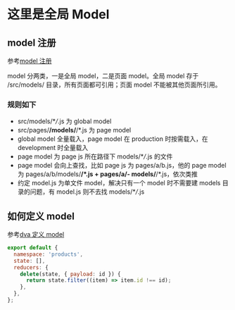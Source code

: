 <!--
 * @Author: liyuying
 * @Date: 2021-04-28 16:20:43
 * @LastEditors: liyuying
 * @LastEditTime: 2021-05-24 10:56:04
 * @Description: file content
-->

# 这里是全局 Model

## model 注册

参考[model 注册](https://umijs.org/zh/guide/with-dva.html#model-%E6%B3%A8%E5%86%8C)

model 分两类，一是全局 model，二是页面 model。全局 model 存于 /src/models/ 目录，所有页面都可引用；页面 model 不能被其他页面所引用。

### 规则如下

- src/models/\*_/_.js 为 global model
- src/pages/**/models/**/\*.js 为 page model
- global model 全量载入，page model 在 production 时按需载入，在 development 时全量载入
- page model 为 page js 所在路径下 models/\*_/_.js 的文件
- page model 会向上查找，比如 page js 为 pages/a/b.js，他的 page model 为 pages/a/b/models/**/\*.js + pages/a/- models/**/\*.js，依次类推
- 约定 model.js 为单文件 model，解决只有一个 model 时不需要建 models 目录的问题，有 model.js 则不去找 models/\*_/_.js

## 如何定义 model

参考[dva 定义 model](https://dvajs.com/guide/getting-started.html#%E5%AE%9A%E4%B9%89-model)

```js
export default {
  namespace: 'products',
  state: [],
  reducers: {
    delete(state, { payload: id }) {
      return state.filter((item) => item.id !== id);
    },
  },
};
```
